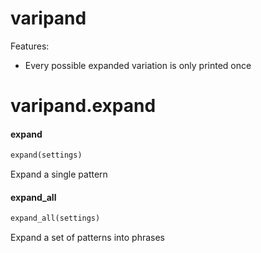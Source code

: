 <a name="varipand"></a>
# varipand

Features:

* Every possible expanded variation is only printed once

<a name="varipand.expand"></a>
# varipand.expand

<a name="varipand.expand.expand"></a>
#### expand

```python
expand(settings)
```

Expand a single pattern

<a name="varipand.expand.expand_all"></a>
#### expand\_all

```python
expand_all(settings)
```

Expand a set of patterns into phrases

